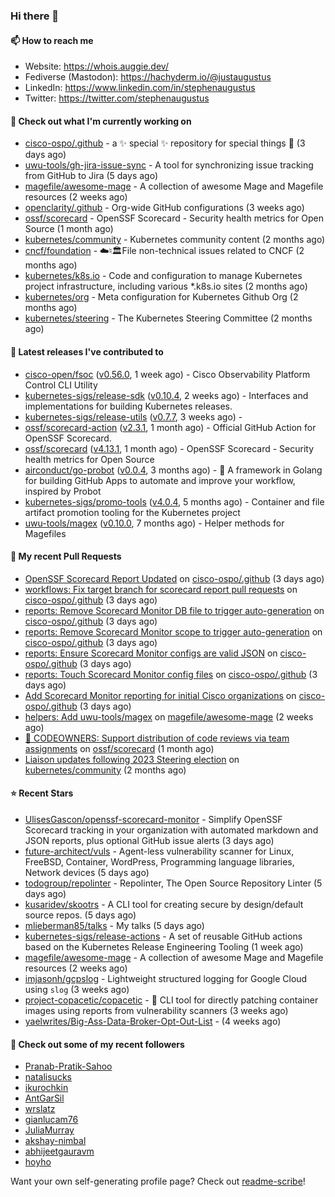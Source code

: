 ### Hi there 👋

#### 📫 How to reach me

- Website: https://whois.auggie.dev/
- Fediverse (Mastodon): https://hachyderm.io/@justaugustus
- LinkedIn: https://www.linkedin.com/in/stephenaugustus
- Twitter: https://twitter.com/stephenaugustus

#### 👷 Check out what I'm currently working on

- [cisco-ospo/.github](https://github.com/cisco-ospo/.github) - a ✨ special ✨ repository for special things 💫 (3 days ago)
- [uwu-tools/gh-jira-issue-sync](https://github.com/uwu-tools/gh-jira-issue-sync) - A tool for synchronizing issue tracking from GitHub to Jira (5 days ago)
- [magefile/awesome-mage](https://github.com/magefile/awesome-mage) - A collection of awesome Mage and Magefile resources (2 weeks ago)
- [openclarity/.github](https://github.com/openclarity/.github) - Org-wide GitHub configurations (3 weeks ago)
- [ossf/scorecard](https://github.com/ossf/scorecard) - OpenSSF Scorecard - Security health metrics for Open Source (1 month ago)
- [kubernetes/community](https://github.com/kubernetes/community) - Kubernetes community content (2 months ago)
- [cncf/foundation](https://github.com/cncf/foundation) - ☁️♮🏛File non-technical issues related to CNCF (2 months ago)
- [kubernetes/k8s.io](https://github.com/kubernetes/k8s.io) - Code and configuration to manage Kubernetes project infrastructure, including various *.k8s.io sites (2 months ago)
- [kubernetes/org](https://github.com/kubernetes/org) - Meta configuration for Kubernetes Github Org (2 months ago)
- [kubernetes/steering](https://github.com/kubernetes/steering) - The Kubernetes Steering Committee (2 months ago)

#### 🔭 Latest releases I've contributed to

- [cisco-open/fsoc](https://github.com/cisco-open/fsoc) ([v0.56.0](https://github.com/cisco-open/fsoc/releases/tag/v0.56.0), 1 week ago) - Cisco Observability Platform Control CLI Utility
- [kubernetes-sigs/release-sdk](https://github.com/kubernetes-sigs/release-sdk) ([v0.10.4](https://github.com/kubernetes-sigs/release-sdk/releases/tag/v0.10.4), 2 weeks ago) - Interfaces and implementations for building Kubernetes releases.
- [kubernetes-sigs/release-utils](https://github.com/kubernetes-sigs/release-utils) ([v0.7.7](https://github.com/kubernetes-sigs/release-utils/releases/tag/v0.7.7), 3 weeks ago) - 
- [ossf/scorecard-action](https://github.com/ossf/scorecard-action) ([v2.3.1](https://github.com/ossf/scorecard-action/releases/tag/v2.3.1), 1 month ago) - Official GitHub Action for OpenSSF Scorecard.
- [ossf/scorecard](https://github.com/ossf/scorecard) ([v4.13.1](https://github.com/ossf/scorecard/releases/tag/v4.13.1), 1 month ago) - OpenSSF Scorecard - Security health metrics for Open Source
- [airconduct/go-probot](https://github.com/airconduct/go-probot) ([v0.0.4](https://github.com/airconduct/go-probot/releases/tag/v0.0.4), 3 months ago) - 🤖 A framework in Golang for building GitHub Apps to automate and improve your workflow, inspired by Probot
- [kubernetes-sigs/promo-tools](https://github.com/kubernetes-sigs/promo-tools) ([v4.0.4](https://github.com/kubernetes-sigs/promo-tools/releases/tag/v4.0.4), 5 months ago) - Container and file artifact promotion tooling for the Kubernetes project
- [uwu-tools/magex](https://github.com/uwu-tools/magex) ([v0.10.0](https://github.com/uwu-tools/magex/releases/tag/v0.10.0), 7 months ago) - Helper methods for Magefiles

#### 🔨 My recent Pull Requests

- [OpenSSF Scorecard Report Updated](https://github.com/cisco-ospo/.github/pull/40) on [cisco-ospo/.github](https://github.com/cisco-ospo/.github) (3 days ago)
- [workflows: Fix target branch for scorecard report pull requests](https://github.com/cisco-ospo/.github/pull/39) on [cisco-ospo/.github](https://github.com/cisco-ospo/.github) (3 days ago)
- [reports: Remove Scorecard Monitor DB file to trigger auto-generation](https://github.com/cisco-ospo/.github/pull/38) on [cisco-ospo/.github](https://github.com/cisco-ospo/.github) (3 days ago)
- [reports: Remove Scorecard Monitor scope to trigger auto-generation](https://github.com/cisco-ospo/.github/pull/37) on [cisco-ospo/.github](https://github.com/cisco-ospo/.github) (3 days ago)
- [reports: Ensure Scorecard Monitor configs are valid JSON](https://github.com/cisco-ospo/.github/pull/36) on [cisco-ospo/.github](https://github.com/cisco-ospo/.github) (3 days ago)
- [reports: Touch Scorecard Monitor config files](https://github.com/cisco-ospo/.github/pull/35) on [cisco-ospo/.github](https://github.com/cisco-ospo/.github) (3 days ago)
- [Add Scorecard Monitor reporting for initial Cisco organizations](https://github.com/cisco-ospo/.github/pull/34) on [cisco-ospo/.github](https://github.com/cisco-ospo/.github) (3 days ago)
- [helpers: Add uwu-tools/magex](https://github.com/magefile/awesome-mage/pull/4) on [magefile/awesome-mage](https://github.com/magefile/awesome-mage) (2 weeks ago)
- [:book: CODEOWNERS: Support distribution of code reviews via team assignments](https://github.com/ossf/scorecard/pull/3620) on [ossf/scorecard](https://github.com/ossf/scorecard) (1 month ago)
- [Liaison updates following 2023 Steering election](https://github.com/kubernetes/community/pull/7560) on [kubernetes/community](https://github.com/kubernetes/community) (2 months ago)

#### ⭐ Recent Stars

- [UlisesGascon/openssf-scorecard-monitor](https://github.com/UlisesGascon/openssf-scorecard-monitor) - Simplify OpenSSF Scorecard tracking in your organization with automated markdown and JSON reports, plus optional GitHub issue alerts (3 days ago)
- [future-architect/vuls](https://github.com/future-architect/vuls) - Agent-less vulnerability scanner for Linux, FreeBSD, Container, WordPress, Programming language libraries, Network devices (5 days ago)
- [todogroup/repolinter](https://github.com/todogroup/repolinter) - Repolinter, The Open Source Repository Linter (5 days ago)
- [kusaridev/skootrs](https://github.com/kusaridev/skootrs) - A CLI tool for creating secure by design/default source repos. (5 days ago)
- [mlieberman85/talks](https://github.com/mlieberman85/talks) - My talks (5 days ago)
- [kubernetes-sigs/release-actions](https://github.com/kubernetes-sigs/release-actions) - A set of reusable GitHub actions based on the Kubernetes Release Engineering Tooling (1 week ago)
- [magefile/awesome-mage](https://github.com/magefile/awesome-mage) - A collection of awesome Mage and Magefile resources (2 weeks ago)
- [imjasonh/gcpslog](https://github.com/imjasonh/gcpslog) - Lightweight structured logging for Google Cloud using `slog` (3 weeks ago)
- [project-copacetic/copacetic](https://github.com/project-copacetic/copacetic) - 🧵 CLI tool for directly patching container images using reports from vulnerability scanners (3 weeks ago)
- [yaelwrites/Big-Ass-Data-Broker-Opt-Out-List](https://github.com/yaelwrites/Big-Ass-Data-Broker-Opt-Out-List) -  (4 weeks ago)

#### 👯 Check out some of my recent followers

- [Pranab-Pratik-Sahoo](https://github.com/Pranab-Pratik-Sahoo)
- [natalisucks](https://github.com/natalisucks)
- [ikurochkin](https://github.com/ikurochkin)
- [AntGarSil](https://github.com/AntGarSil)
- [wrslatz](https://github.com/wrslatz)
- [gianlucam76](https://github.com/gianlucam76)
- [JuliaMurray](https://github.com/JuliaMurray)
- [akshay-nimbal](https://github.com/akshay-nimbal)
- [abhijeetgauravm](https://github.com/abhijeetgauravm)
- [hoyho](https://github.com/hoyho)

Want your own self-generating profile page? Check out [readme-scribe](https://github.com/muesli/readme-scribe)!
